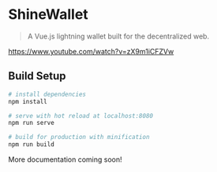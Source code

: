 # ShineWallet

> A Vue.js lightning wallet built for the decentralized web.

https://www.youtube.com/watch?v=zX9m1iCFZVw

## Build Setup

``` bash
# install dependencies
npm install

# serve with hot reload at localhost:8080
npm run serve

# build for production with minification
npm run build

```

More documentation coming soon!
